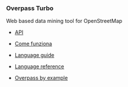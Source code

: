 ---
---
### Overpass Turbo

Web based data mining tool for OpenStreetMap

- <a href="https://overpass-turbo.eu" target="_blank">API</a>

- <a href="https://wiki.openstreetmap.org/wiki/Overpass_turbo" target="_blank">Come funziona</a>

- <a href="https://wiki.openstreetmap.org/wiki/Overpass_API/Language_Guide" target="_blank">Language guide</a>

- <a href="https://wiki.openstreetmap.org/wiki/Overpass_API/Overpass_QL" target="_blank">Language reference</a>

- <a href="https://wiki.openstreetmap.org/wiki/Overpass_API/Overpass_API_by_Example" target="_blank">Overpass by example</a>
